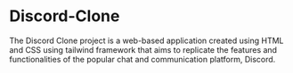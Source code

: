 # Discord-Clone
The Discord Clone project is a web-based application created using HTML and CSS using tailwind framework that aims to replicate the features and functionalities of the popular chat and communication platform, Discord.


